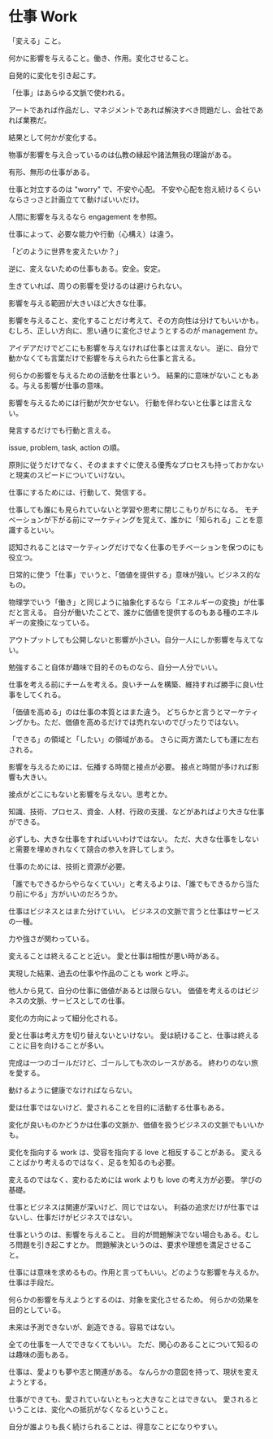 # 仕事 Work

「変える」こと。

何かに影響を与えること。働き、作用。変化させること。

自発的に変化を引き起こす。

「仕事」はあらゆる文脈で使われる。

アートであれば作品だし、マネジメントであれば解決すべき問題だし、会社であれば業務だ。

結果として何かが変化する。

物事が影響を与え合っているのは仏教の縁起や諸法無我の理論がある。

有形、無形の仕事がある。

仕事と対立するのは "worry" で、不安や心配。
不安や心配を抱え続けるくらいならさっさと計画立てて動けばいいだけ。

人間に影響を与えるなら engagement を参照。

仕事によって、必要な能力や行動（心構え）は違う。

「どのように世界を変えたいか？」

逆に、変えないための仕事もある。安全。安定。

生きていれば、周りの影響を受けるのは避けられない。

影響を与える範囲が大きいほど大きな仕事。

影響を与えること、変化することだけ考えて、その方向性は分けてもいいかも。
むしろ、正しい方向に、思い通りに変化させようとするのが management か。

アイデアだけでどこにも影響を与えなければ仕事とは言えない。
逆に、自分で動かなくても言葉だけで影響を与えられたら仕事と言える。

何らかの影響を与えるための活動を仕事という。
結果的に意味がないこともある。与える影響が仕事の意味。

影響を与えるためには行動が欠かせない。
行動を伴わないと仕事とは言えない。

発言するだけでも行動と言える。

issue, problem, task, action の順。

原則に従うだけでなく、そのまますぐに使える優秀なプロセスも持っておかないと現実のスピードについていけない。

仕事にするためには、行動して、発信する。

仕事しても誰にも見られていないと学習や思考に閉じこもりがちになる。
モチベーションが下がる前にマーケティングを覚えて、誰かに「知られる」ことを意識するといい。

認知されることはマーケティングだけでなく仕事のモチベーションを保つのにも役立つ。

日常的に使う「仕事」でいうと、「価値を提供する」意味が強い。ビジネス的なもの。

物理学でいう「働き」と同じように抽象化するなら「エネルギーの変換」が仕事だと言える。
自分が働いたことで、誰かに価値を提供するのもある種のエネルギーの変換になっている。

アウトプットしても公開しないと影響が小さい。自分一人にしか影響を与えてない。

勉強すること自体が趣味で目的そのものなら、自分一人分でいい。

仕事を考える前にチームを考える。良いチームを構築、維持すれば勝手に良い仕事をしてくれる。

「価値を高める」のは仕事の本質とはまた違う。
どちらかと言うとマーケティングかも。ただ、価値を高めるだけでは売れないのでぴったりではない。

「できる」の領域と「したい」の領域がある。
さらに両方満たしても運に左右される。

影響を与えるためには、伝播する時間と接点が必要。
接点と時間が多ければ影響も大きい。

接点がどこにもないと影響を与えない。思考とか。

知識、技術、プロセス、資金、人材、行政の支援、などがあればより大きな仕事ができる。

必ずしも、大きな仕事をすればいいわけではない。
ただ、大きな仕事をしないと需要を埋めきれなくて競合の参入を許してしまう。

仕事のためには、技術と資源が必要。

「誰でもできるからやらなくていい」と考えるよりは、「誰でもできるから当たり前にやる」方がいいのだろうか。

仕事はビジネスとはまた分けていい。
ビジネスの文脈で言うと仕事はサービスの一種。

力や強さが関わっている。

変えることは終えることと近い。
愛と仕事は相性が悪い時がある。

実現した結果、過去の仕事や作品のことも work と呼ぶ。

他人から見て、自分の仕事に価値があるとは限らない。
価値を考えるのはビジネスの文脈、サービスとしての仕事。

変化の方向によって細分化される。

愛と仕事は考え方を切り替えないといけない。
愛は続けること、仕事は終えることに目を向けることが多い。

完成は一つのゴールだけど、ゴールしても次のレースがある。
終わりのない旅を愛する。

動けるように健康でなければならない。

愛は仕事ではないけど、愛されることを目的に活動する仕事もある。

変化が良いものかどうかは仕事の文脈か、価値を扱うビジネスの文脈でもいいかも。

変化を指向する work は、受容を指向する love と相反することがある。
変えることばかり考えるのではなく、足るを知るのも必要。

変えるのではなく、変わるためには work よりも love の考え方が必要。
学びの基礎。

仕事とビジネスは関連が深いけど、同じではない。
利益の追求だけが仕事ではないし、仕事だけがビジネスではない。

仕事というのは、影響を与えること。
目的が問題解決でない場合もある。むしろ問題を引き起こすとか。
問題解決というのは、要求や理想を満足させること。

仕事には意味を求めるもの。作用と言ってもいい。どのような影響を与えるか。
仕事は手段だ。

何らかの影響を与えようとするのは、対象を変化させるため。
何らかの効果を目的としている。

未来は予測できないが、創造できる。容易ではない。

全ての仕事を一人でできなくてもいい。
ただ、関心のあることについて知るのは趣味の面もある。

仕事は、愛よりも夢や志と関連がある。
なんらかの意図を持って、現状を変えようとする。

仕事ができても、愛されていないともっと大きなことはできない。
愛されるということは、変化への抵抗がなくなるということ。

自分が誰よりも長く続けられることは、得意なことになりやすい。
